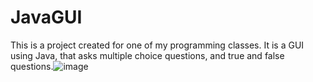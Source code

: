 # JavaGUI

This is a project created for one of my programming classes. It is a GUI using Java, that asks multiple choice questions, and true and false questions.![image](https://user-images.githubusercontent.com/98127121/182659532-a0f5a2fc-dee2-45d6-968f-f5729bd92d62.png)

